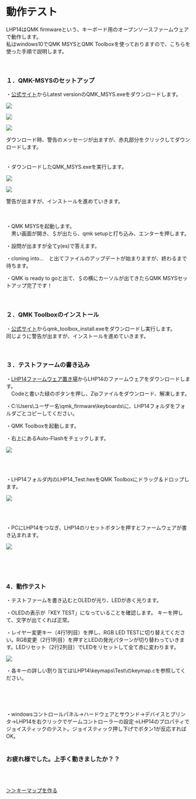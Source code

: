 # 動作テスト
LHP14はQMK firmwareという、キーボード用のオープンソースファームウェアで動作します。  
私はwindows10でQMK MSYSとQMK Toolboxを使っておりますので、こちらを使った手順で説明します。
<br>
<br>
<br>

### １．QMK-MSYSのセットアップ

・[公式サイト](https://msys.qmk.fm/)からLatest versionのQMK_MSYS.exeをダウンロードします。

![](./images/alert1.png)

![](./images/alert2.png)

![](./images/alert3.png)

ダウンロード時、警告のメッセージが出ますが、赤丸部分をクリックしてダウンロードします。
<br>
<br>
<br>
・ダウンロードしたQMK_MSYS.exeを実行します。

![](./images/alert4.png)

![](./images/alert5.png)

警告が出ますが、インストールを進めていきます。
<br>
<br>
<br>

・QMK MSYSを起動します。   
　黒い画面が開き、＄が出たら、qmk setupと打ち込み、エンターを押します。

・設問が出ますが全てy(es)で答えます。

・cloning into...　と出てファイルのアップデートが始まりますが、終わるまで待ちます。

・QMK is ready to goと出て、＄の横にカーソルが出てきたらQMK MSYSセットアップ完了です！
<br>
<br>
<br>

### ２．QMK Toolboxのインストール

・[公式サイト](https://github.com/qmk/qmk_toolbox/releases)からqmk_toolbox_install.exeをダウンロードし実行します。  
同じように警告が出ますが、インストールを進めていきます。
<br>
<br>
<br>
### ３．テストファームの書き込み

・[LHP14ファームウェア置き場](https://github.com/NeoTrinity-FF14/LHP14-firmware)からLHP14のファームウェアをダウンロードします。  
　Codeと書いた緑のボタンを押し、Zipファイルをダウンロード、解凍します。

・C:\Users\ユーザー名\qmk_firmware\keyboards\に、LHP14フォルダをフォルダごとコピーしてください。

・QMK Toolboxを起動します。

・右上にあるAuto-Flashをチェックします。

![](./images/QMK_toolbox.png)

<br>
<br>

・LHP14フォルダ内のLHP14_Test.hexをQMK Toolboxにドラッグ＆ドロップします。

![](./images/QMK_toolbox2.png)

<br>
<br>

・PCにLHP14をつなぎ、LHP14のリセットボタンを押すとファームウェアが書き込まれます。

![](./images/reset_sw.jpg)

<br>
<br>
<br>

### 4．動作テスト

・テストファームを書き込むとOLEDが光り、LEDが赤く光ります。

・OLEDの表示が「KEY TEST」になっていることを確認します。 キーを押して、文字が出てくれば正常。

・レイヤー変更キー（4行1列目）を押し、RGB LED TESTに切り替えてください。RGB変更（2行1列目）を押すとLEDの発光パターンが切り替わっていきます。LEDリセット（2行2列目）でLEDをリセットして全て赤に変わります。

![](./images/LED_TEST.jpg)

・各キーの詳しい割り当ては\LHP14\keymaps\Test\のkeymap.cを参照してください。

<br>
<br>
<br>

・windowsコントロールパネル→ハードウェアとサウンド→デバイスとプリンタ→LHP14を右クリックでゲームコントローラーの設定→LHP14のプロパティでジョイスティックのテスト。ジョイスティック押し下げでボタン1が反応すればOK。
<br>
<br>

### お疲れ様でした。上手く動きましたか？？　

<br>
<br>


[ ＞＞キーマップを作る](./LHP14_make_layer.md/) 

